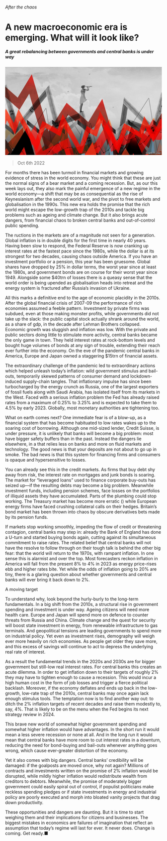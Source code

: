 ###### After the chaos

# A new macroeconomic era is emerging. What will it look like? 

##### A great rebalancing between governments and central banks is under way 

![image](images/20221008_LDD001.jpg) 

> Oct 6th 2022 

For months there has been turmoil in financial markets and growing evidence of stress in the world economy. You might think that these are just the normal signs of a bear market and a coming recession. But, as our  this week lays out, they also mark the painful emergence of a new regime in the world economy—a shift that may be as consequential as the rise of Keynesianism after the second world war, and the pivot to free markets and globalisation in the 1990s. This new era holds the promise that the rich world might escape the low-growth trap of the 2010s and tackle big problems such as ageing and climate change. But it also brings acute dangers, from financial chaos to broken central banks and out-of-control public spending.

The ructions in the markets are of a magnitude not seen for a generation. Global inflation is in double digits for the first time in nearly 40 years. Having been slow to respond, the Federal Reserve is now cranking up interest rates at the fastest pace since the 1980s, while the dollar is at its strongest for two decades, causing chaos outside America. If you have an investment portfolio or a pension, this year has been gruesome. Global shares have dropped by 25% in dollar terms, the worst year since at least the 1980s, and government bonds are on course for their worst year since 1949. Alongside some $40trn of losses there is a queasy sense that the world order is being upended as globalisation heads into retreat and the energy system is fractured after Russia’s invasion of Ukraine.

All this marks a definitive end to the age of economic placidity in the 2010s. After the global financial crisis of 2007-09 the performance of rich economies assumed a feeble pattern. Investment by private firms was subdued, even at those making monster profits, while governments did not take up the slack: the public capital stock actually shrank around the world, as a share of gdp, in the decade after Lehman Brothers collapsed. Economic growth was sluggish and inflation was low. With the private and public sectors doing little to stimulate more activity, central banks became the only game in town. They held interest rates at rock-bottom levels and bought huge volumes of bonds at any sign of trouble, extending their reach ever further into the economy. On the eve of the pandemic central banks in America, Europe and Japan owned a staggering $15trn of financial assets. 

The extraordinary challenge of the pandemic led to extraordinary actions which helped unleash today’s inflation: wild government stimulus and bail-outs, temporarily skewed patterns of consumer demand and lockdown-induced supply-chain tangles. That inflationary impulse has since been turbocharged by the energy crunch as Russia, one of the largest exporters of fossil fuels along with Saudi Arabia, has isolated itself from its markets in the West. Faced with a serious inflation problem the Fed has already raised rates from a maximum of 0.25% to 3.25% and is expected to take them to 4.5% by early 2023. Globally, most monetary authorities are tightening too. 

What on earth comes next? One immediate fear is of a blow-up, as a financial system that has become habituated to low rates wakes up to the soaring cost of borrowing. Although one mid-sized lender, Credit Suisse, is under pressure, it is unlikely that banks will become a big problem: most have bigger safety buffers than in the past. Instead the dangers lie elsewhere, in a  that relies less on banks and more on fluid markets and technology. The good news is that your deposits are not about to go up in smoke. The bad news is that this system for financing firms and consumers is opaque and hypersensitive to losses.

You can already see this in the credit markets. As firms that buy debt shy away from risk, the interest rate on mortgages and junk bonds is soaring. The market for “leveraged loans” used to finance corporate buy-outs has seized up—if  the resulting debts may become a big problem. Meanwhile investment funds, including pension schemes, face losses on the portfolios of illiquid assets they have accumulated. Parts of the plumbing could stop working. The Treasury market has become more erratic () while European energy firms have faced crushing collateral calls on their hedges. Britain’s bond market has been thrown into chaos by obscure derivatives bets made by its pension funds. 

If markets stop working smoothly, impeding the flow of credit or threatening contagion, central banks may step in: already the Bank of England has done a U-turn and started buying bonds again, cutting against its simultaneous commitment to raise rates. The related belief that central banks will not have the resolve to follow through on their tough talk is behind the other big fear: that the world will return to the 1970s, with rampant inflation. In one sense this is alarmist and over the top. Most forecasters reckon inflation in America will fall from the present 8% to 4% in 2023 as energy price-rises ebb and higher rates bite. Yet while the odds of inflation going to 20% are tiny, there is a glaring question about whether governments and central banks will ever bring it back down to 2%. 

A moving target

To understand why, look beyond the hurly-burly to the long-term fundamentals. In a big shift from the 2010s, a structural rise in government spending and investment is under way. Ageing citizens will need more health care. Europe and Japan will spend more on defence to counter threats from Russia and China. Climate change and the quest for security will boost state investment in energy, from renewable infrastructure to gas terminals. And geopolitical tensions are leading governments to spend more on industrial policy. Yet even as investment rises, demography will weigh ever more heavily on rich economies. As people get older they save more, and this excess of savings will continue to act to depress the underlying real rate of interest.

As a result the fundamental trends in the 2020s and 2030s are for bigger government but still-low real interest rates. For central banks this creates an acute dilemma. In order to get inflation down to their targets of roughly 2% they may have to tighten enough to cause a recession. This would incur a high human cost in the form of job losses and trigger a fierce political backlash. Moreover, if the economy deflates and ends up back in the low-growth, low-rate trap of the 2010s, central banks may once again lack enough stimulus tools. The temptation now is to find another way out: to ditch the 2% inflation targets of recent decades and raise them modestly to, say, 4%. That is likely to be on the menu when the Fed begins its next strategy review in 2024.

This brave new world of somewhat higher government spending and somewhat higher inflation would have advantages. In the short run it would mean a less severe recession or none at all. And in the long run it would mean that central banks have more room to cut interest rates in a downturn, reducing the need for bond-buying and bail-outs whenever anything goes wrong, which cause ever-greater distortion of the economy. 

Yet it also comes with big dangers. Central banks’ credibility will be damaged: if the goalposts are moved once, why not again? Millions of contracts and investments written on the promise of 2% inflation would be disrupted, while mildly higher inflation would redistribute wealth from creditors to debtors. Meanwhile, the promise of moderately bigger government could easily spiral out of control, if populist politicians make reckless spending pledges or if state investments in energy and industrial policy are poorly executed and morph into bloated vanity projects that drag down productivity. 

These opportunities and dangers are daunting. But it is time to start weighing them and their implications for citizens and businesses. The biggest mistakes in economics are failures of imagination that reflect an assumption that today’s regime will last for ever. It never does. Change is coming. Get ready.■


